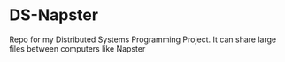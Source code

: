 # DS-Napster
Repo for my Distributed Systems Programming Project. It can share large files between computers like Napster
